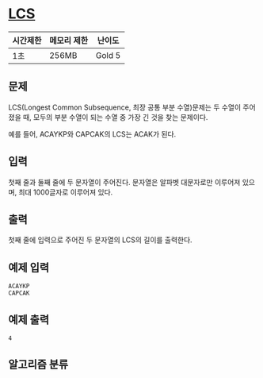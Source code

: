 # [LCS](https://www.acmicpc.net/problem/9251)

| 시간제한 | 메모리 제한 | 난이도 |
| -------- | ----------- | ------ |
| 1초      | 256MB    | Gold 5 |

## 문제

LCS(Longest Common Subsequence, 최장 공통 부분 수열)문제는 두 수열이 주어졌을 때, 모두의 부분 수열이 되는 수열 중 가장 긴 것을 찾는 문제이다.

예를 들어, ACAYKP와 CAPCAK의 LCS는 ACAK가 된다.

## 입력

첫째 줄과 둘째 줄에 두 문자열이 주어진다. 문자열은 알파벳 대문자로만 이루어져 있으며, 최대 1000글자로 이루어져 있다.

## 출력

첫째 줄에 입력으로 주어진 두 문자열의 LCS의 길이를 출력한다.

## 예제 입력

```
ACAYKP
CAPCAK
```

## 예제 출력

```
4
```

## 알고리즘 분류

